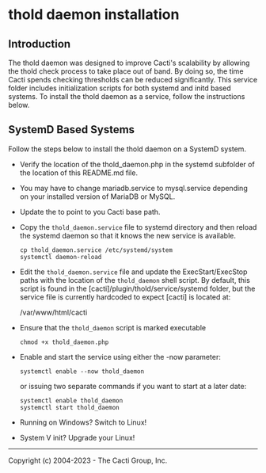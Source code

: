 # thold daemon installation

## Introduction

The thold daemon was designed to improve Cacti's scalability by allowing the
thold check process to take place out of band.  By doing so, the time Cacti
spends checking thresholds can be reduced significantly.  This service folder
includes initialization scripts for both systemd and initd based systems.  To
install the thold daemon as a service, follow the instructions below.

## SystemD Based Systems

Follow the steps below to install the thold daemon on a SystemD system.

* Verify the location of the thold_daemon.php in the systemd subfolder of the
  location of this README.md file.

* You may have to change mariadb.service to mysql.service depending on your
  installed version of MariaDB or MySQL.

* Update the <CACTIPATH> to point to you Cacti base path.

* Copy the `thold_daemon.service` file to systemd directory and then reload the
  systemd daemon so that it knows the new service is available.

  ```shell
  cp thold_daemon.service /etc/systemd/system
  systemctl daemon-reload
  ```

* Edit the `thold_daemon.service` file and update the ExecStart/ExecStop paths
  with the location of the `thold_daemon` shell script.  By default, this script
  is found in the [cacti]/plugin/thold/service/systemd folder, but the service
  file is currently hardcoded to expect [cacti] is located at:

  /var/www/html/cacti

* Ensure that the `thold_daemon` script is marked executable

  ```shell
  chmod +x thold_daemon.php
  ```

* Enable and start the service using either the -now parameter:

  ```shell
  systemctl enable --now thold_daemon
  ```

  or issuing two separate commands if you want to start at a later date:

  ```shell
  systemctl enable thold_daemon
  systemctl start thold_daemon
  ```

* Running on Windows?  Switch to Linux!

* System V init?  Upgrade your Linux!

-----------------------------------------------
Copyright (c) 2004-2023 - The Cacti Group, Inc.
